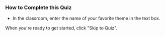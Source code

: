 ### How to Complete this Quiz

- In the classroom, enter the name of your favorite theme in the text box.

When you're ready to get started, click "Skip to Quiz".